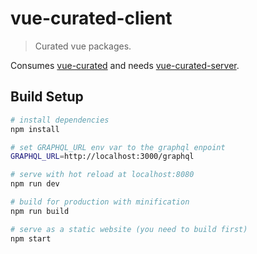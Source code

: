 # vue-curated-client

> Curated vue packages.

Consumes [vue-curated](https://github.com/Akryum/vue-curated/blob/master/MODULES.md) and needs [vue-curated-server](https://github.com/Akryum/vue-curated-server).

## Build Setup

``` bash
# install dependencies
npm install

# set GRAPHQL_URL env var to the graphql enpoint
GRAPHQL_URL=http://localhost:3000/graphql

# serve with hot reload at localhost:8080
npm run dev

# build for production with minification
npm run build

# serve as a static website (you need to build first)
npm start
```
